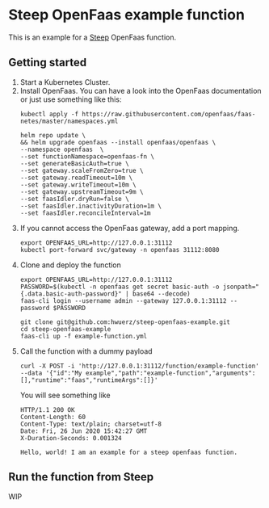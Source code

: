 # Steep OpenFaas example function

This is an example for a <a href="https://steep-wms.github.io">Steep</a> OpenFaas function.


## Getting started
1. Start a Kubernetes Cluster.
2. Install OpenFaas. You can have a look into the OpenFaas documentation or just use something like this:
    ```
    kubectl apply -f https://raw.githubusercontent.com/openfaas/faas-netes/master/namespaces.yml
    
    helm repo update \
    && helm upgrade openfaas --install openfaas/openfaas \
    --namespace openfaas  \
    --set functionNamespace=openfaas-fn \
    --set generateBasicAuth=true \
    --set gateway.scaleFromZero=true \
    --set gateway.readTimeout=10m \
    --set gateway.writeTimeout=10m \
    --set gateway.upstreamTimeout=9m \
    --set faasIdler.dryRun=false \
    --set faasIdler.inactivityDuration=1m \
    --set faasIdler.reconcileInterval=1m
    ```
3. If you cannot access the OpenFaas gateway, add a port mapping.
    ```
    export OPENFAAS_URL=http://127.0.0.1:31112
    kubectl port-forward svc/gateway -n openfaas 31112:8080
    ```
4. Clone and deploy the function
    ```
   export OPENFAAS_URL=http://127.0.0.1:31112
   PASSWORD=$(kubectl -n openfaas get secret basic-auth -o jsonpath="{.data.basic-auth-password}" | base64 --decode)
   faas-cli login --username admin --gateway 127.0.0.1:31112 --password $PASSWORD
   
    git clone git@github.com:hwuerz/steep-openfaas-example.git
    cd steep-openfaas-example
    faas-cli up -f example-function.yml
    ```
5. Call the function with a dummy payload
    ```
   curl -X POST -i 'http://127.0.0.1:31112/function/example-function' --data '{"id":"My example","path":"example-function","arguments":[],"runtime":"faas","runtimeArgs":[]}'
   ```
   You will see something like
   ```
   HTTP/1.1 200 OK
   Content-Length: 60
   Content-Type: text/plain; charset=utf-8
   Date: Fri, 26 Jun 2020 15:42:27 GMT
   X-Duration-Seconds: 0.001324
   
   Hello, world! I am an example for a steep openfaas function.
   ```

## Run the function from Steep
WIP
